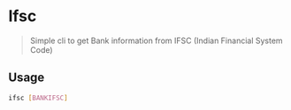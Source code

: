 # Ifsc

> Simple cli to get Bank information from IFSC (Indian Financial System Code)

## Usage

```sh
ifsc [BANKIFSC]
```

